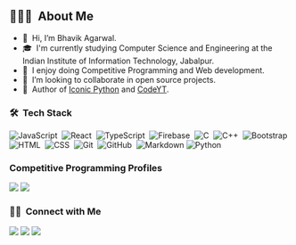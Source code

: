 ## 👨🏻‍💻 &nbsp;About Me

- 👋 &nbsp;Hi, I’m Bhavik Agarwal.
- 🎓 &nbsp;I'm currently studying Computer Science and Engineering at the Indian Institute of Information Technology, Jabalpur.
- 👀 &nbsp;I enjoy doing Competitive Programming and Web development.
- 🌱 &nbsp;I’m looking to collaborate in open source projects.
- 🥅 &nbsp;Author of  [Iconic Python](https://iconicpython.blogspot.com/) and [CodeYT](https://codeyt.com/).

<!--![Bhavik's github stats](https://github-readme-stats.vercel.app/api?username=Bhavik-ag&theme=dark&show_icons=true) -->

### 🛠 &nbsp;Tech Stack
![JavaScript](https://img.shields.io/badge/-JavaScript-05122A?style=flat&logo=javascript)&nbsp;
![React](https://img.shields.io/badge/-React-05122A?style=flat&logo=react)&nbsp;
![TypeScript](https://img.shields.io/badge/-TypeScript-05122A?style=flat&logo=react)&nbsp;
![Firebase](https://img.shields.io/badge/-Firebase-05122A?style=flat&logo=firebase&logoColor=FFCB2C)&nbsp;
![C](https://img.shields.io/badge/-C-05122A?style=flat&logo=C&logoColor=A8B9CC)&nbsp;
![C++](https://img.shields.io/badge/-C++-05122A?style=flat&logo=C%2B%2B&logoColor=00599C)&nbsp;
![Bootstrap](https://img.shields.io/badge/-Bootstrap-05122A?style=flat&logo=bootstrap&logoColor=563D7C)
![HTML](https://img.shields.io/badge/-HTML-05122A?style=flat&logo=HTML5)&nbsp;
![CSS](https://img.shields.io/badge/-CSS-05122A?style=flat&logo=CSS3&logoColor=1572B6)&nbsp;
![Git](https://img.shields.io/badge/-Git-05122A?style=flat&logo=git)&nbsp;
![GitHub](https://img.shields.io/badge/-GitHub-05122A?style=flat&logo=github)&nbsp;
![Markdown](https://img.shields.io/badge/-Markdown-05122A?style=flat&logo=markdown) 
![Python](https://img.shields.io/badge/-Python-05122A?style=flat&logo=python)&nbsp;
<br>

### Competitive Programming Profiles

<a href="https://www.codechef.com/users/bhavik_20"><img src="https://img.shields.io/badge/-Codechef-007d8b?style=for-the-badge&logo=Codechef&logoColor=white"/></a>
<a href="https://codeforces.com/profile/bhavik_2001"><img src="https://img.shields.io/badge/-Codeforces-007d8b?style=for-the-badge&logo=Codeforces&logoColor=white"/></a>
</p>


### 🤝🏻 &nbsp;Connect with Me

<p align="left">
<a href="mailto:21bcs056@iiitdmj.ac.in"><img src="https://img.shields.io/badge/-Mail-0077B5?style=for-the-badge&logo=Gmail&logoColor=white"/></a>
<a href="https://twitter.com/BhavikAgarwal13"><img src="https://img.shields.io/badge/-Twitter-D14836?style=for-the-badge&logo=twitter&logoColor=white"/></a>
<a href="https://www.linkedin.com/in/bhavikagarwal2001/"><img src="https://img.shields.io/badge/-Linkedin-0077B5?style=for-the-badge&logo=Linkedin&logoColor=white"/></a>
<br/>

<!-- [website]: https://codeyt.com/
[twitter]: https://twitter.com/BhavikAgarwal13
[linkedin]: https://www.linkedin.com/in/bhavikagarwal2001/
[codechef]: https://www.codechef.com/users/bhavik_20
[codeforces]: https://codeforces.com/profile/bhavik_2001
[hackerearth]: https://www.hackerearth.com/@bhavik138 -->

<!---
Bhavik-ag/Bhavik-ag is a ✨ special ✨ repository because its `README.md` (this file) appears on your GitHub profile.
You can click the Preview link to take a look at your changes.
--->
